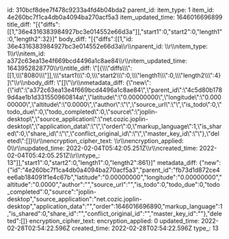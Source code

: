 id: 310bcf8dee7f478c9233a4fd4b04bda2
parent_id: 
item_type: 1
item_id: 4e260bc7f1ca4db0a4094ba270acf5a3
item_updated_time: 1646016696899
title_diff: "[{\"diffs\":[[1,\"36e4316383984927bc3e014552e66d3a\"]],\"start1\":0,\"start2\":0,\"length1\":0,\"length2\":32}]"
body_diff: "[{\"diffs\":[[1,\"id: 36e4316383984927bc3e014552e66d3a\\\r\\\nparent_id: \\\r\\\nitem_type: 1\\\r\\\nitem_id: a372c63ea13e4f669bcd4496a1c8ae84\\\r\\\nitem_updated_time: 1643952828770\\\r\\\ntitle_diff: \\\"[{\\\\\\\"diffs\\\\\\\":[[1,\\\\\\\"8080\\\\\\\"]],\\\\\\\"start1\\\\\\\":0,\\\\\\\"start2\\\\\\\":0,\\\\\\\"length1\\\\\\\":0,\\\\\\\"length2\\\\\\\":4}]\\\"\\\r\\\nbody_diff: \\\"[]\\\"\\\r\\\nmetadata_diff: {\\\"new\\\":{\\\"id\\\":\\\"a372c63ea13e4f669bcd4496a1c8ae84\\\",\\\"parent_id\\\":\\\"4c5d80b1789d4ae1b1d331550960814a\\\",\\\"latitude\\\":\\\"0.00000000\\\",\\\"longitude\\\":\\\"0.00000000\\\",\\\"altitude\\\":\\\"0.0000\\\",\\\"author\\\":\\\"\\\",\\\"source_url\\\":\\\"\\\",\\\"is_todo\\\":0,\\\"todo_due\\\":0,\\\"todo_completed\\\":0,\\\"source\\\":\\\"joplin-desktop\\\",\\\"source_application\\\":\\\"net.cozic.joplin-desktop\\\",\\\"application_data\\\":\\\"\\\",\\\"order\\\":0,\\\"markup_language\\\":1,\\\"is_shared\\\":0,\\\"share_id\\\":\\\"\\\",\\\"conflict_original_id\\\":\\\"\\\",\\\"master_key_id\\\":\\\"\\\"},\\\"deleted\\\":[]}\\\r\\\nencryption_cipher_text: \\\r\\\nencryption_applied: 0\\\r\\\nupdated_time: 2022-02-04T05:42:05.251Z\\\r\\\ncreated_time: 2022-02-04T05:42:05.251Z\\\r\\\ntype_: 13\"]],\"start1\":0,\"start2\":0,\"length1\":0,\"length2\":861}]"
metadata_diff: {"new":{"id":"4e260bc7f1ca4db0a4094ba270acf5a3","parent_id":"fb73d1d872ce4ee6ab184091f1e4c67b","latitude":"0.00000000","longitude":"0.00000000","altitude":"0.0000","author":"","source_url":"","is_todo":0,"todo_due":0,"todo_completed":0,"source":"joplin-desktop","source_application":"net.cozic.joplin-desktop","application_data":"","order":1646016696890,"markup_language":1,"is_shared":0,"share_id":"","conflict_original_id":"","master_key_id":""},"deleted":[]}
encryption_cipher_text: 
encryption_applied: 0
updated_time: 2022-02-28T02:54:22.596Z
created_time: 2022-02-28T02:54:22.596Z
type_: 13